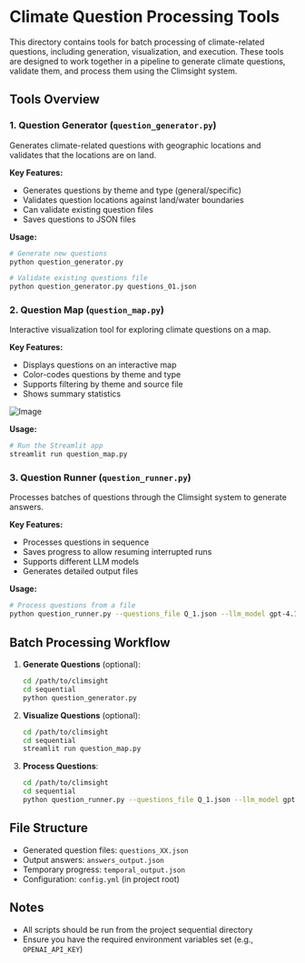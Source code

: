 # Climate Question Processing Tools

This directory contains tools for batch processing of climate-related questions, including generation, visualization, and execution. These tools are designed to work together in a pipeline to generate climate questions, validate them, and process them using the Climsight system.

## Tools Overview

### 1. Question Generator (`question_generator.py`)

Generates climate-related questions with geographic locations and validates that the locations are on land.

**Key Features:**
- Generates questions by theme and type (general/specific)
- Validates question locations against land/water boundaries
- Can validate existing question files
- Saves questions to JSON files

**Usage:**
```bash
# Generate new questions
python question_generator.py

# Validate existing questions file
python question_generator.py questions_01.json
```

### 2. Question Map (`question_map.py`)

Interactive visualization tool for exploring climate questions on a map.

**Key Features:**
- Displays questions on an interactive map
- Color-codes questions by theme and type
- Supports filtering by theme and source file
- Shows summary statistics

![Image](https://github.com/user-attachments/assets/96f5b946-0432-4320-92be-10c9cc9358a7)

**Usage:**
```bash
# Run the Streamlit app
streamlit run question_map.py
```

### 3. Question Runner (`question_runner.py`)

Processes batches of questions through the Climsight system to generate answers.

**Key Features:**
- Processes questions in sequence
- Saves progress to allow resuming interrupted runs
- Supports different LLM models
- Generates detailed output files

**Usage:**
```bash
# Process questions from a file
python question_runner.py --questions_file Q_1.json --llm_model gpt-4.1-nano
```

## Batch Processing Workflow

1. **Generate Questions** (optional):
   ```bash
   cd /path/to/climsight
   cd sequential
   python question_generator.py
   ```

2. **Visualize Questions** (optional):
   ```bash
   cd /path/to/climsight
   cd sequential
   streamlit run question_map.py
   ```

3. **Process Questions**:
   ```bash
   cd /path/to/climsight
   cd sequential
   python question_runner.py --questions_file Q_1.json --llm_model gpt-4.1-nano
   ```

## File Structure

- Generated question files: `questions_XX.json`
- Output answers: `answers_output.json`
- Temporary progress: `temporal_output.json`
- Configuration: `config.yml` (in project root)

## Notes

- All scripts should be run from the project sequential directory
- Ensure you have the required environment variables set (e.g., `OPENAI_API_KEY`)
